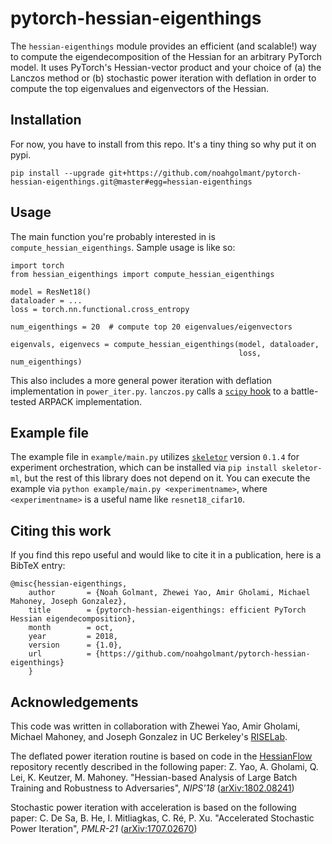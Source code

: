# pytorch-hessian-eigenthings

The `hessian-eigenthings` module provides an efficient (and scalable!) way to compute the eigendecomposition of the Hessian for an arbitrary PyTorch model. It uses PyTorch's Hessian-vector product and your choice of (a) the Lanczos method or (b) stochastic power iteration with deflation in order to compute the top eigenvalues and eigenvectors of the Hessian.

## Installation

For now, you have to install from this repo. It's a tiny thing so why put it on pypi.

`pip install --upgrade git+https://github.com/noahgolmant/pytorch-hessian-eigenthings.git@master#egg=hessian-eigenthings`

## Usage

The main function you're probably interested in is `compute_hessian_eigenthings`.
Sample usage is like so:

```
import torch
from hessian_eigenthings import compute_hessian_eigenthings

model = ResNet18()
dataloader = ...
loss = torch.nn.functional.cross_entropy

num_eigenthings = 20  # compute top 20 eigenvalues/eigenvectors

eigenvals, eigenvecs = compute_hessian_eigenthings(model, dataloader,
                                                   loss, num_eigenthings)
```

This also includes a more general power iteration with deflation implementation in `power_iter.py`. `lanczos.py` calls a [`scipy` hook](https://docs.scipy.org/doc/scipy-0.14.0/reference/generated/scipy.sparse.linalg.eigsh.html) to a battle-tested ARPACK implementation.

## Example file

The example file in `example/main.py` utilizes [`skeletor`](https://github.com/noahgolmant/skeletor) version `0.1.4` for experiment orchestration, which can be installed via `pip install skeletor-ml`, but the rest of this library does not depend on it. You can execute the example via `python example/main.py <experimentname>`, where `<experimentname>` is a useful name like `resnet18_cifar10`.

## Citing this work
If you find this repo useful and would like to cite it in a publication, here is a BibTeX entry:

    @misc{hessian-eigenthings,
        author       = {Noah Golmant, Zhewei Yao, Amir Gholami, Michael Mahoney, Joseph Gonzalez},
        title        = {pytorch-hessian-eigenthings: efficient PyTorch Hessian eigendecomposition},
        month        = oct,
        year         = 2018,
        version      = {1.0},
        url          = {https://github.com/noahgolmant/pytorch-hessian-eigenthings}
        }


## Acknowledgements

This code was written in collaboration with Zhewei Yao, Amir Gholami, Michael Mahoney, and Joseph Gonzalez in UC Berkeley's [RISELab](https://rise.cs.berkeley.edu).

The deflated power iteration routine is based on code in the [HessianFlow](https://github.com/amirgholami/HessianFlow) repository recently described in the following paper: Z. Yao, A. Gholami, Q. Lei, K. Keutzer, M. Mahoney. "Hessian-based Analysis of Large Batch Training and Robustness to Adversaries", *NIPS'18* ([arXiv:1802.08241](https://arxiv.org/abs/1802.08241))

Stochastic power iteration with acceleration is based on the following paper: C. De Sa, B. He, I. Mitliagkas, C. Ré, P. Xu. "Accelerated Stochastic Power Iteration", *PMLR-21* ([arXiv:1707.02670](https://arxiv.org/abs/1707.02670))
